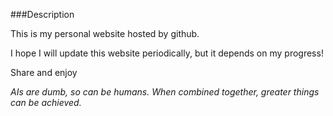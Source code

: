 ###Description

This is my personal website hosted by github.

I hope I will update this website periodically, but it depends on my progress!

<p>Share and enjoy</p>

_AIs are dumb, so can be humans. When combined together, greater things can be achieved._
